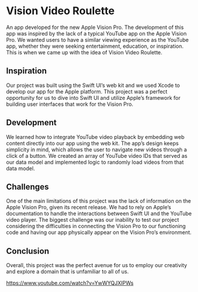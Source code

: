 # Vision Video Roulette

An app developed for the new Apple Vision Pro. The development of this app was inspired by the lack of a typical YouTube app on the Apple Vision Pro. We wanted users to have a similar viewing experience as the YouTube app, whether they were seeking entertainment, education, or inspiration. This is when we came up with the idea of Vision Video Roulette.

## Inspiration

Our project was built using the Swift UI’s web kit and we used Xcode to develop our app for the Apple platform. This project was a perfect opportunity for us to dive into Swift UI and utilize Apple’s framework for building user interfaces that work for the Vision Pro.

## Development

We learned how to integrate YouTube video playback by embedding web content directly into our app using the web kit. The app’s design keeps simplicity in mind, which allows the user to navigate new videos through a click of a button. We created an array of YouTube video IDs that served as our data model and implemented logic to randomly load videos from that data model.

## Challenges

One of the main limitations of this project was the lack of information on the Apple Vision Pro, given its recent release. We had to rely on Apple’s documentation to handle the interactions between Swift UI and the YouTube video player. The biggest challenge was our inability to test our project considering the difficulties in connecting the Vision Pro to our functioning code and having our app physically appear on the Vision Pro’s environment.

## Conclusion

Overall, this project was the perfect avenue for us to employ our creativity and explore a domain that is unfamiliar to all of us.

https://www.youtube.com/watch?v=YwWYQJXIPWs
